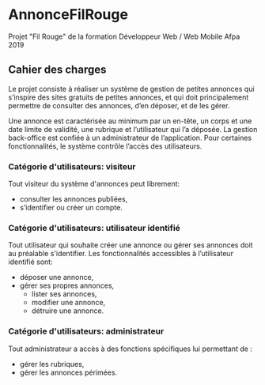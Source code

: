 # AnnonceFilRouge

Projet "Fil Rouge" de la formation Développeur Web / Web Mobile Afpa 2019 

## Cahier des charges
Le projet consiste à réaliser un système de gestion de petites annonces qui s’inspire des sites gratuits de petites annonces, et qui doit principalement permettre de consulter des annonces, d’en déposer, et de les gérer.

Une annonce est caractérisée au minimum par un en-tête, un corps et une date limite de validité, une rubrique et l’utilisateur qui l’a déposée. 
La gestion back-office est confiée à un administrateur de l’application. 
Pour certaines fonctionnalités, le système contrôle l’accès des utilisateurs.

### Catégorie d'utilisateurs: visiteur
Tout visiteur du système d'annonces peut librement:
* consulter les annonces publiées, 
* s’identifier ou créer un compte.

### Catégorie d'utilisateurs: utilisateur identifié
Tout utilisateur qui souhaite créer une annonce ou gérer ses annonces doit au préalable s'identifier.
Les fonctionnalités accessibles à l’utilisateur identifié sont:
* déposer une annonce,
* gérer ses propres annonces,
  * lister ses annonces,
  * modifier une annonce,
  * détruire une annonce.

### Catégorie d'utilisateurs: administrateur
Tout administrateur a accès à des fonctions spécifiques lui permettant de : 
* gérer les rubriques,
* gérer les annonces périmées.
